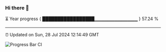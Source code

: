 ### Hi there 👋

⏳ Year progress { █████████████████▁▁▁▁▁▁▁▁▁▁▁▁▁ } 57.24 %

---

⏰ Updated on Sun, 28 Jul 2024 12:14:49 GMT

![Progress Bar CI](https://github.com/Shyam-Makwana/GitHub-Actions-Demo/workflows/Progress%20Bar%20CI/badge.svg)
